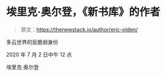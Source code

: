# 埃里克·奥尔登，《新书库》的作者

> 原文：<https://thenewstack.io/author/eric-olden/>

多云世界的反脆弱身份

2020 年 7 月 2 日中午 12 点

埃里克·奥尔登